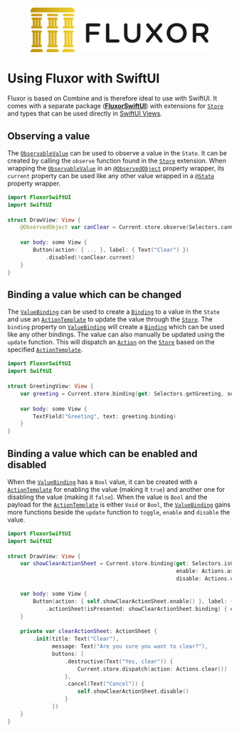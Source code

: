 <p align="center">
    <br />
    <img src="https://raw.githubusercontent.com/FluxorOrg/Fluxor/master/Assets/Fluxor-logo.png" width="400" max-width="90%" alt="Fluxor" />
</p>

# Using Fluxor with SwiftUI

Fluxor is based on Combine and is therefore ideal to use with SwiftUI. It comes with a separate package (**[FluxorSwiftUI](Sources/FluxorSwiftUI)**) with extensions for [`Store`](Sources/Fluxor/Store.swift) and types that can be used directly in [SwiftUI Views](https://developer.apple.com/documentation/swiftui/view).

## Observing a value

The [`ObservableValue`](Sources/FluxorSwiftUI/ObservableValue.swift) can be used to observe a value in the `State`. It can be created by calling the `observe` function found in the [`Store`](Sources/Fluxor/Store.swift) extension. When wrapping the [`ObservableValue`](Sources/FluxorSwiftUI/ObservableValue.swift) in an [`@ObservedObject`](https://developer.apple.com/documentation/swiftui/observedobject) property wrapper, its `current` property can be used like any other value wrapped in a [`@State`](https://developer.apple.com/documentation/swiftui/state) property wrapper.

```swift
import FluxorSwiftUI
import SwiftUI

struct DrawView: View {
    @ObservedObject var canClear = Current.store.observe(Selectors.canClear)
    
    var body: some View {
        Button(action: { ... }, label: { Text("Clear") })
            .disabled(!canClear.current)
    }
}
```

## Binding a value which can be changed

The [`ValueBinding`](Sources/FluxorSwiftUI/ValueBinding.swift) can be used to create a [`Binding`](https://developer.apple.com/documentation/swiftui/binding) to a value in the `State` and use an [`ActionTemplate`](Sources/Fluxor/Action.swift) to update the value through the [`Store`](Sources/Fluxor/Store.swift). The `binding` property on [`ValueBinding`](Sources/FluxorSwiftUI/ValueBinding.swift) will create a [`Binding`](https://developer.apple.com/documentation/swiftui/binding) which can be used like any other bindings. The value can also manually be updated using the `update` function. This will dispatch an [`Action`](Sources/Fluxor/Action.swift) on the [`Store`](Sources/Fluxor/Store.swift) based on the specified [`ActionTemplate`](Sources/Fluxor/Action.swift).

```swift
import FluxorSwiftUI
import SwiftUI

struct GreetingView: View {
    var greeting = Current.store.binding(get: Selectors.getGreeting, send: Actions.setGreeting)
    
    var body: some View {
        TextField("Greeting", text: greeting.binding)
    }
}
```

## Binding a value which can be enabled and disabled

When the [`ValueBinding`](Sources/FluxorSwiftUI/ValueBinding.swift) has a `Bool` value, it can be created with a [`ActionTemplate`](Sources/Fluxor/Action.swift) for enabling the value (making it `true`) and another one for disabling the value (making it `false`). When the value is `Bool` and the payload for the [`ActionTemplate`](Sources/Fluxor/Action.swift) is either `Void` or `Bool`, the [`ValueBinding`](Sources/FluxorSwiftUI/ValueBinding.swift) gains more functions beside the `update` function to `toggle`, `enable` and `disable` the value.

```swift
import FluxorSwiftUI
import SwiftUI

struct DrawView: View {
    var showClearActionSheet = Current.store.binding(get: Selectors.isClearOptionsVisible,
                                                     enable: Actions.askToClear,
                                                     disable: Actions.cancelClear)

    var body: some View {
        Button(action: { self.showClearActionSheet.enable() }, label: { Text("Clear") })
            .actionSheet(isPresented: showClearActionSheet.binding) { clearActionSheet }
    }

    private var clearActionSheet: ActionSheet {
        .init(title: Text("Clear"),
              message: Text("Are you sure you want to clear?"),
              buttons: [
                  .destructive(Text("Yes, clear")) {
                      Current.store.dispatch(action: Actions.clear())
                  },
                  .cancel(Text("Cancel")) {
                      self.showClearActionSheet.disable()
                  }
              ])
    }
}
```